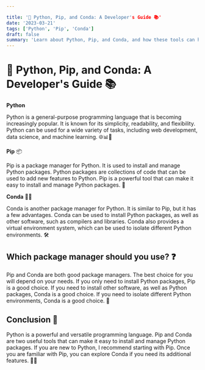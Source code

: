```yaml
---

title: '🐍 Python, Pip, and Conda: A Developer's Guide 📚'
date: '2023-03-21'
tags: ['Python', 'Pip', 'Conda']
draft: false
summary: 'Learn about Python, Pip, and Conda, and how these tools can help you manage your software packages and environments for your development projects.'
---
```


# 🐍 Python, Pip, and Conda: A Developer's Guide 📚

**Python**

Python is a general-purpose programming language that is becoming increasingly popular. It is known for its simplicity, readability, and flexibility. Python can be used for a wide variety of tasks, including web development, data science, and machine learning. 🌐📊🤖

**Pip** 📦

Pip is a package manager for Python. It is used to install and manage Python packages. Python packages are collections of code that can be used to add new features to Python. Pip is a powerful tool that can make it easy to install and manage Python packages. 💪

**Conda** 🐍🌐

Conda is another package manager for Python. It is similar to Pip, but it has a few advantages. Conda can be used to install Python packages, as well as other software, such as compilers and libraries. Conda also provides a virtual environment system, which can be used to isolate different Python environments. 🛠️

## Which package manager should you use? ❓

Pip and Conda are both good package managers. The best choice for you will depend on your needs. If you only need to install Python packages, Pip is a good choice. If you need to install other software, as well as Python packages, Conda is a good choice. If you need to isolate different Python environments, Conda is a good choice. 🔧

## Conclusion 🏁

Python is a powerful and versatile programming language. Pip and Conda are two useful tools that can make it easy to install and manage Python packages. If you are new to Python, I recommend starting with Pip. Once you are familiar with Pip, you can explore Conda if you need its additional features. 🚀🎉